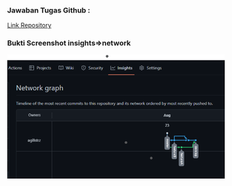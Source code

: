 ### Jawaban Tugas Github :

[Link Repository](https://github.com/agillstrz/GIT)

### Bukti Screenshot insights=>network
![insights=>network](./screenshot.png)
